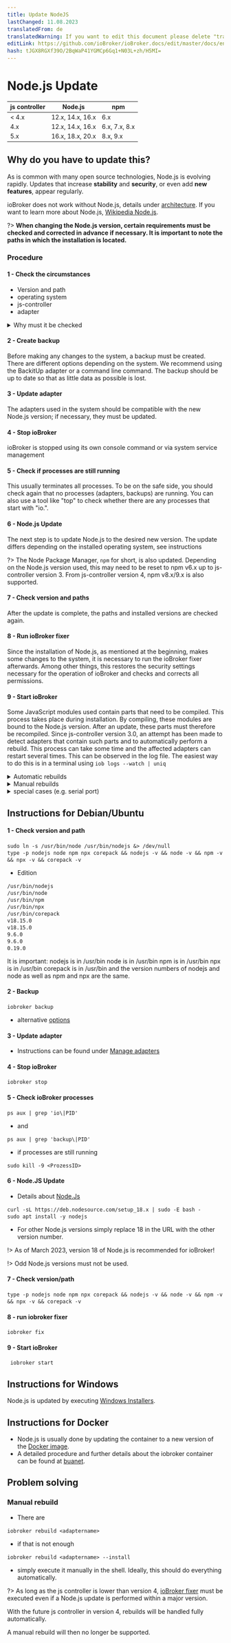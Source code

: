 ```yaml
---
title: Update NodeJS
lastChanged: 11.08.2023
translatedFrom: de
translatedWarning: If you want to edit this document please delete "translatedFrom" field, elsewise this document will be translated automatically again
editLink: https://github.com/ioBroker/ioBroker.docs/edit/master/docs/en/install/updatenode.md
hash: tJGX8RGXf39O/2BqWaP41YGMCp6Gq1+N03L+zh/H5MI=
---
```

# Node.js Update
| js controller | Node.js | npm |
| ------ | ----------- | ------------- |
| < 4.x | 12.x, 14.x, 16.x | 6.x |
| 4.x | 12.x, 14.x, 16.x | 6.x, 7.x, 8.x |
| 5.x | 16.x, 18.x, 20.x | 8.x, 9.x |

## Why do you have to update this?
As is common with many open source technologies, Node.js is evolving rapidly.
Updates that increase **stability** and **security**, or even add **new features**, appear regularly.

ioBroker does not work without Node.js, details under [architecture](https://www.iobroker.net/#de/documentation/basics/architecture.md).
If you want to learn more about Node.js, [Wikipedia Node.js](https://de.wikipedia.org/wiki/Node.js).

?> **When changing the Node.js version, certain requirements must be checked and corrected in advance if necessary.
It is important to note the paths in which the installation is located.**

### Procedure
#### 1 - Check the circumstances
- Version and path
- operating system
- js-controller
- adapter

<details><summary>Why must it be checked</summary>

- which version and, above all, in which directory is the installation located

- In the Raspi environment, older systems based on "Debian jessie" or "Debian wheezy" are often used. For these, there is nothing higher than Nodejs 10, although an operating system update might be possible.

- Check which js-controller version is installed (also visible on the Host tab in the admin).

For versions **before** js-controller 3.x, please update the js-controller first if possible. Ideally to at least 3.2! There is an example of this [Contribution](https://forum.iobroker.net/topic/42385/js-controller-3-2-jetzt-im-stable) in the forum.

- To avoid incompatibilities or problems after the update, you should check all adapters on the system and update them if necessary.

It is best to check the adapter readme's via admin, in the changelog, or in the GitHub of the respective adapter to see whether the installed adapter versions explicitly support the planned Node.js version.

</details>

#### 2 - Create backup
Before making any changes to the system, a backup must be created. There are different options depending on the system. We recommend using the BackitUp adapter or a command line command.
The backup should be up to date so that as little data as possible is lost.

#### 3 - Update adapter
The adapters used in the system should be compatible with the new Node.js version; if necessary, they must be updated.

#### 4 - Stop ioBroker
ioBroker is stopped using its own console command or via system service management

#### 5 - Check if processes are still running
This usually terminates all processes. To be on the safe side, you should check again that no processes (adapters, backups) are running. You can also use a tool like "top" to check whether there are any processes that start with "io.".

#### 6 - Node.js Update
The next step is to update Node.js to the desired new version.
The update differs depending on the installed operating system, see instructions

?> The Node Package Manager, `npm` for short, is also updated. Depending on the Node.js version used, this may need to be reset to npm v6.x up to js-controller version 3. From js-controller version 4, npm v8.x/9.x is also supported.

#### 7 - Check version and paths
After the update is complete, the paths and installed versions are checked again.

#### 8 - Run ioBroker fixer
Since the installation of Node.js, as mentioned at the beginning, makes some changes to the system, it is necessary to run the ioBroker fixer afterwards.
Among other things, this restores the security settings necessary for the operation of ioBroker and checks and corrects all permissions.

#### 9 - Start ioBroker
Some JavaScript modules used contain parts that need to be compiled. This process takes place during installation.
By compiling, these modules are bound to the Node.js version. After an update, these parts must therefore be recompiled.
Since js-controller version 3.0, an attempt has been made to detect adapters that contain such parts and to automatically perform a rebuild.
This process can take some time and the affected adapters can restart several times. This can be observed in the log file. The easiest way to do this is in a terminal using ``iob logs --watch | uniq ``

<details><summary>Automatic rebuilds</summary>

ioBroker automatically tries to detect adapters that do not start because they need to be updated. This works by recognizing the typical error messages and ioBroker attempts to update them accordingly. First, a "rebuild" of the affected adapter is carried out; if that does not help, the adapter dependencies are updated. This means that the adapter may restart several times. Please be patient! Only take action when the adapter remains permanently red and the log also shows that the rebuild did not work!

</details>

<details><summary>Manual rebuilds</summary>

If an automatic rebuild does not work, it can be performed manually, see Troubleshooting.

</details>

<details><summary>special cases (e.g. serial port)</summary>

Unfortunately, there are special cases where even the above options do not complete the rebuild, one of them is Serialport.

There a log can look like this (even after all rebuild attempts)

<details><summary>LOG</summary>

![LOG](../../de/install/media/Log-Update_NodeJS.jpg)

</details>

There are also other error messages, but they all lead to the same thing.
The simplest option is to rebuild manually in the **correct** directory.
In this case, look for the directory with "bindings" - above it is */opt/iobroker/node_modules/serialport/node_modules/bindings ...* in newer versions it can also be something like */opt/iobroker/node_modules/serialport/node_modules/@serialport/bindings*.

Then change to this directory and execute `npm install --omit=dev`. Then restart the adapter again.

Another case is adapters with canvas modules (possibly echarts or Mihome-vacuum) where problems can arise.

</details>

## Instructions for Debian/Ubuntu
#### 1 - Check version and path
```
sudo ln -s /usr/bin/node /usr/bin/nodejs &> /dev/null
type -p nodejs node npm npx corepack && nodejs -v && node -v && npm -v && npx -v && corepack -v

```

- Edition

```
/usr/bin/nodejs
/usr/bin/node
/usr/bin/npm
/usr/bin/npx
/usr/bin/corepack
v18.15.0
v18.15.0
9.6.0
9.6.0
0.19.0
```

It is important: nodejs is in /usr/bin node is in /usr/bin npm is in /usr/bin npx is in /usr/bin corepack is in /usr/bin and the version numbers of nodejs and node as well as npm and npx are the same.

#### 2 - Backup
```
iobroker backup
```

- alternative [options](https://www.iobroker.net/#de/documentation/config/backup.md)

#### 3 - Update adapter
- Instructions can be found under [Manage adapters](https://www.iobroker.net/#de/documentation/tutorial/adapter.md)

#### 4 - Stop ioBroker
```
iobroker stop
```

#### 5 - Check ioBroker processes
```
ps aux | grep 'io\|PID'
```

- and

```
ps aux | grep 'backup\|PID'

```

- if processes are still running

```
sudo kill -9 <ProzessID>
```

#### 6 - Node.JS Update
- Details about [Node.Js](https://github.com/nodesource/distributions#installation-instructions)

```
curl -sL https://deb.nodesource.com/setup_18.x | sudo -E bash -
sudo apt install -y nodejs
```

- For other Node.js versions simply replace 18 in the URL with the other version number.

!> As of March 2023, version 18 of Node.js is recommended for ioBroker!

!> Odd Node.js versions must not be used.

#### 7 - Check version/path
```
type -p nodejs node npm npx corepack && nodejs -v && node -v && npm -v && npx -v && corepack -v
```

#### 8 - run iobroker fixer
```
iobroker fix
```

#### 9 - Start ioBroker
```
 iobroker start
 ```

## Instructions for Windows
Node.js is updated by executing [Windows Installers](./windows.md).

## Instructions for Docker
- Node.js is usually done by updating the container to a new version of the [Docker image](https://hub.docker.com/r/buanet/iobroker/tags).
- A detailed procedure and further details about the iobroker container can be found at [buanet](https://smarthome.buanet.de/2020/10/iobroker-docker-container-updates-upgrades/).

## Problem solving
### Manual rebuild
- There are

```
iobroker rebuild <adaptername>
```

- if that is not enough

```
iobroker rebuild <adaptername> --install
```

- simply execute it manually in the shell. Ideally, this should do everything automatically.

?> As long as the js controller is lower than version 4, [ioBroker fixer](https://www.iobroker.net/#de/documentation/install/linux.md) must be executed even if a Node.js update is performed within a major version.

With the future js controller in version 4, rebuilds will be handled fully automatically.

A manual rebuild will then no longer be supported.